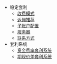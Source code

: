 - 稳定套利
  - [收费模式](收费模式.md)
  - [返佣推荐](返佣推荐.md)
  - [子账户配置](子账户配置.md)
  - [服务器](服务器.md)
  - [联系方式](联系方式.md)
- 套利系统
  - [资金费率套利系统](资金费率套利系统.md)
  - [期现价差套利系统](期现价差套利系统.md)
